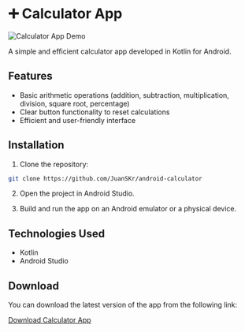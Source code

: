 # ➕ Calculator App

![Calculator App Demo](https://i.imgur.com/I8XhC4r.jpg)

A simple and efficient calculator app developed in Kotlin for Android.

## Features

- Basic arithmetic operations (addition, subtraction, multiplication, division, square root, percentage)
- Clear button functionality to reset calculations
- Efficient and user-friendly interface

## Installation

1. Clone the repository:
```bash
git clone https://github.com/JuanSKr/android-calculator
```
2. Open the project in Android Studio.

3. Build and run the app on an Android emulator or a physical device.

## Technologies Used

- Kotlin
- Android Studio

## Download

You can download the latest version of the app from the following link:

[Download Calculator App](https://www.mediafire.com/file/fuphibdqsjilfuf/Calculator.apk/file)
